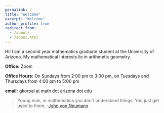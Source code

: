 ```yaml
---
permalink: /
title: "Welcome"
excerpt: "Welcome"
author_profile: true
redirect_from: 
  - /about/
  - /about.html
---
```


Hi! I am a second year mathematics graduate student at the University of Arizona. My mathematical interests lie in arithmetic geometry. 

**Office:** Zoom <!-- ENR2 S390GG ([Environment and Natural Resources 2 Building](https://enr2tour.arizona.edu/)) -->

**Office Hours:**  On Sundays from 2:00 pm to 3:00 pm, on Tuesdays and Thursdays from 4:00 pm to 5:00 pm

**email:** gkorpal at math dot arizona dot edu

> Young man, in mathematics you don't understand things. You just get used to them.
> -[John von Neumann](https://en.wikiquote.org/wiki/John_von_Neumann)
